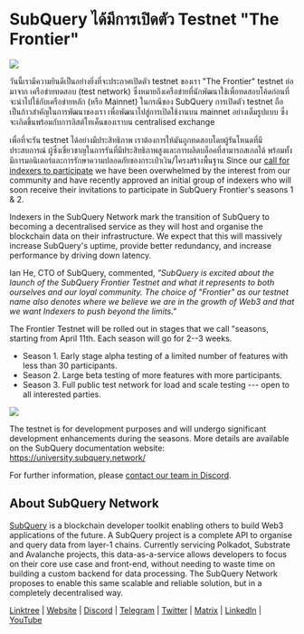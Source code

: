 # SubQuery ได้มีการเปิดตัว Testnet "The Frontier"

![](https://miro.medium.com/max/1400/1*zRR8l3aVZKth9Fw0rqL-lg.png)

วันนี้เรามีความยินดีเป็นอย่างยิ่งที่จะประกาศเปิดตัว testnet ของเรา "The Frontier" testnet ย่อมาจาก เครือข่ายทดสอบ (test network) ซึ่งหมายถึงเครือข่ายที่นักพัฒนาใช้เพื่อทดสอบโค้ดก่อนที่จะนำไปใช้กับเครือข่ายหลัก (หรือ Mainnet) ในกรณีของ SubQuery การเปิดตัว testnet ถือเป็นก้าวสำคัญในการพัฒนาของเรา เพื่อพัฒนาไปสู่การเปิดใช้งานบน mainnet อย่างเต็มรูปแบบ ซึ่งจะเกิดขึ้นพร้อมกับการลิสต์โทเค็นของเราบน centralised exchange

เพื่อที่จะรัน testnet ได้อย่างมีประสิทธิภาพ เราต้องการให้มันถูกทดสอบโดยผู้รันโหนดที่มีประสบการณ์ ผู้ซึ่งเชี่ยวชาญในการรันที่มีประสิทธิภาพสูงและการผลิตบล็อคที่สามารถสเกลได้ พร้อมทั้งมีการมอนิเตอร์และการรักษาความปลอดภัยของกระเป๋าเงิน/โครงสร้างพื้นฐาน Since our [call for indexers to participate](./20211202-indexer-invitation.md) we have been overwhelmed by the interest from our community and have recently approved an initial group of indexers who will soon receive their invitations to participate in SubQuery Frontier's seasons 1 & 2.

Indexers in the SubQuery Network mark the transition of SubQuery to becoming a decentralised service as they will host and organise the blockchain data on their infrastructure. We expect that this will massively increase SubQuery's uptime, provide better redundancy, and increase performance by driving down latency.

Ian He, CTO of SubQuery, commented, _"SubQuery is excited about the launch of the SubQuery Frontier Testnet and what it represents to both ourselves and our loyal community. The choice of "Frontier" as our testnet name also denotes where we believe we are in the growth of Web3 and that we want Indexers to push beyond the limits."_

The Frontier Testnet will be rolled out in stages that we call "seasons, starting from April 11th. Each season will go for 2--3 weeks.

- Season 1. Early stage alpha testing of a limited number of features with less than 30 participants.
- Season 2. Large beta testing of more features with more participants.
- Season 3. Full public test network for load and scale testing --- open to all interested parties.

![](https://miro.medium.com/max/1400/1*oWnMXGqndf5539Gml7gf-Q.png)

The testnet is for development purposes and will undergo significant development enhancements during the seasons. More details are available on the SubQuery documentation website: https://university.subquery.network/

For further information, please [contact our team in Discord](https://discord.com/invite/78zg8aBSMG).

## About SubQuery Network

[SubQuery](https://subquery.network) is a blockchain developer toolkit enabling others to build Web3 applications of the future. A SubQuery project is a complete API to organise and query data from layer-1 chains. Currently servicing Polkadot, Substrate and Avalanche projects, this data-as-a-service allows developers to focus on their core use case and front-end, without needing to waste time on building a custom backend for data processing. The SubQuery Network proposes to enable this same scalable and reliable solution, but in a completely decentralised way.

​​​​[Linktree](https://linktr.ee/subquerynetwork) | [Website](https://subquery.network/) | [Discord](https://discord.com/invite/78zg8aBSMG) | [Telegram](https://t.me/subquerynetwork) | [Twitter](https://twitter.com/subquerynetwork) | [Matrix](https://matrix.to/#/#subquery:matrix.org) | [LinkedIn](https://www.linkedin.com/company/subquery) | [YouTube](https://www.youtube.com/channel/UCi1a6NUUjegcLHDFLr7CqLw)
